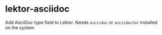 # lektor-asciidoc
Add AsciiDoc type field to Lektor. Needs `asciidoc` or `asciidoctor` installed on the system
